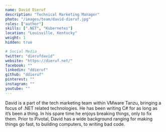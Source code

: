 ```yaml
---
name: David Dieruf
description: "Technical Marketing Manager"
photo: "/images/team/david-dieruf.jpg"
roles: ["author"]
skills: [".NET", "Kubernetes"]
location: "Louisville, Kentucky"
weight: 1
hidden: true

# Social Media 
twitter: "dierufdavid"
website: "https://dieruf.net/"
facebook: ""
linkedin: "ddieruf"
github: "ddieruf"
pinterest: ""
instagram: ""
youtube: ""
---
```


David is a part of the tech marketing team within VMware Tanzu, bringing a focus of .NET related technologies. He has been writing C# for as long as it’s been a thing. In his spare time he enjoys breaking things, only to fix them. Prior to Pivotal, David has a wide background ranging for making things go fast, to building computers, to writing bad code.

<!--more-->
